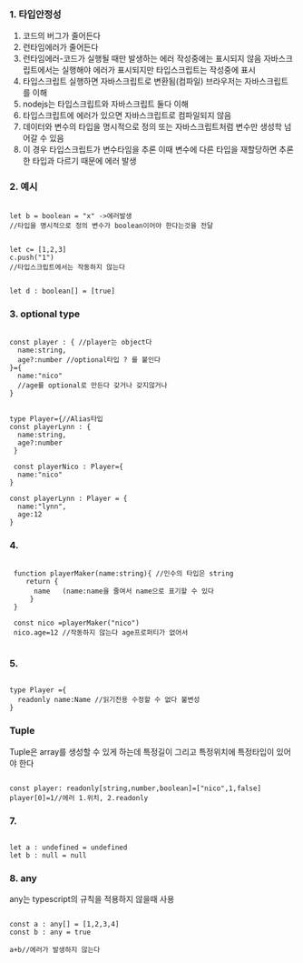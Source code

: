 ### 1. 타입안정성
1. 코드의 버그가 줄어든다
2. 런타임에러가 줄어든다
3. 런타임에러-코드가 실행될 때만 발생하는 에러 작성중에는 표시되지 않음
자바스크립트에서는 실행해야 에러가 표시되지만 타입스크립트는 작성중에 표시
4. 타입스크립트 실행하면 자바스크립트로 변환됨(컴파일) 브라우저는 자바스크립트를 이해
5. nodejs는 타입스크립트와 자바스크립트 둘다 이해
6. 타입스크립트에 에러가 있으면 자바스크립트로 컴파일되지 않음
7. 데이터와 변수의 타입을 명시적으로 정의 또는 자바스크립트처럼 변수만 생성학 넘어갈 수 있음
8. 이 경우 타입스크립트가 변수타임을 추론 이때 변수에 다른 타입을 재할당하면 추론한 타입과 다르기 때문에 에러 발생

### 2. 예시
```

let b = boolean = "x" ->에러발생
//타입을 명시적으로 정의 변수가 boolean이어야 한다는것을 전달

```

```

let c= [1,2,3]
c.push("1")
//타입스크립트에서는 작동하지 않는다

```

```

let d : boolean[] = [true]

```

### 3. optional type

```

const player : { //player는 object다
  name:string,
  age?:number //optional타입 ? 를 붙인다
}={
  name:"nico"
  //age를 optional로 만든다 갖거나 갖지않거나
}

```

```

type Player={//Alias타입
const playerLynn : {
  name:string,
  age?:number
 }
 
 const playerNico : Player={
  name:"nico"
}

const playerLynn : Player = {
  name:"lynn",
  age:12
}

```

### 4.

```

 function playerMaker(name:string){ //인수의 타입은 string
    return {
      name   (name:name을 줄여서 name으로 표기할 수 있다
     }
 }
 
 const nico =playerMaker("nico")
 nico.age=12 //작동하지 않는다 age프로퍼티가 없어서
 
 ```

### 5.

```

type Player ={
  readonly name:Name //읽기전용 수정할 수 없다 불변성
}

```

### Tuple
Tuple은 array를 생성할 수 있게 하는데 특정길이 그리고 특정위치에 특정타입이 있어야 한다

```

const player: readonly[string,number,boolean]=["nico",1,false]
player[0]=1//에러 1.위치, 2.readonly

```

### 7.

```

let a : undefined = undefined
let b : null = null

```

### 8. any
any는 typescript의 규칙을 적용하지 않을때 사용

```

const a : any[] = [1,2,3,4]
const b : any = true

a+b//에러가 발생하지 않는다





